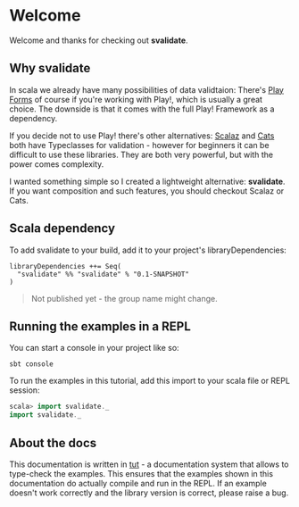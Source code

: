# Welcome

Welcome and thanks for checking out **svalidate**.

## Why svalidate

In scala we already have many possibilities of data validtaion: There's
[Play Forms](https://www.playframework.com/documentation/2.5.x/ScalaForms)
of course if you're working with Play!, which is usually a great choice. The downside
is that it comes with the full Play! Framework as a dependency.

If you decide not to use Play! there's other alternatives:
[Scalaz](https://github.com/scalaz/scalaz) and [Cats](https://github.com/typelevel/cats)
both have Typeclasses for validation - however for beginners it can be difficult to use
these libraries. They are both very powerful, but with the power comes complexity.

I wanted something simple so I created a lightweight alternative: **svalidate**. If you
want composition and such features, you should checkout Scalaz or Cats.

## Scala dependency

To add svalidate to your build, add it to your project's libraryDependencies:

```
libraryDependencies ++= Seq(
  "svalidate" %% "svalidate" % "0.1-SNAPSHOT"
)
```

> Not published yet - the group name might change.

## Running the examples in a REPL

You can start a console in your project like so:

```
sbt console
```

To run the examples in this tutorial, add this import to your scala file or
REPL session:

```scala
scala> import svalidate._
import svalidate._
```

## About the docs

This documentation is written in [tut](https://github.com/tpolecat/tut) - a
documentation system that allows to type-check the examples. This ensures that the
examples shown in this documentation do actually compile and run in the REPL.
If an example doesn't work correctly and the library version is correct, please
raise a bug.

